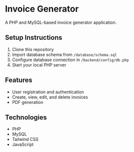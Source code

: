 # Invoice Generator

A PHP and MySQL-based invoice generator application.

## Setup Instructions

1. Clone this repository
2. Import database schema from `/database/schema.sql`
3. Configure database connection in `/backend/config/db.php`
4. Start your local PHP server

## Features

- User registration and authentication
- Create, view, edit, and delete invoices
- PDF generation

## Technologies

- PHP
- MySQL
- Tailwind CSS
- JavaScript
